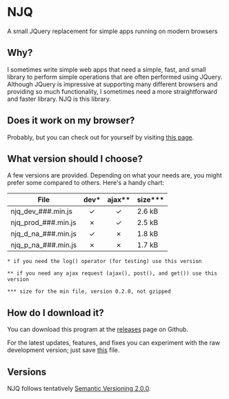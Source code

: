 # NJQ
A small JQuery replacement for simple apps running on modern browsers

## Why?
I sometimes write simple web apps that need a simple, fast, and small library to perform simple operations that are often performed using JQuery. Although JQuery is impressive at supporting many different browsers and providing so much functionality, I sometimes need a more straightforward and faster library. NJQ is this library.

## Does it work on my browser?
Probably, but you can check out for yourself by visiting [this page](https://stefanovazzocell.github.io/NJQ/docs/).

## What version should I choose?
A few versions are provided. Depending on what your needs are, you might prefer some compared to others.
Here's a handy chart:

| File                | dev* | ajax** |  size***  |
| ------------------- |:----:|:------:| --------- |
| njq_dev_###.min.js  | ✓    | ✓     | 2.6 kB    |
| njq_prod_###.min.js | ✗    | ✓     | 2.5 kB    |
| njq_d_na_###.min.js | ✓    | ✗     | 1.8 kB    |
| njq_p_na_###.min.js | ✗    | ✗     | 1.7 kB    |

`* if you need the log() operator (for testing) use this version`

`** if you need any ajax request (ajax(), post(), and get()) use this version`

`*** size for the min file, version 0.2.0, not gzipped`

## How do I download it?
You can download this program at the [releases](https://github.com/stefanovazzocell/NJQ/releases/) page on Github.

For the latest updates, features, and fixes you can experiment with the raw development version; just save [this](https://raw.githubusercontent.com/stefanovazzocell/NJQ/master/src/njq.js) file.

## Versions
NJQ follows tentatively [Semantic Versioning 2.0.0](https://semver.org/spec/v2.0.0.html).
